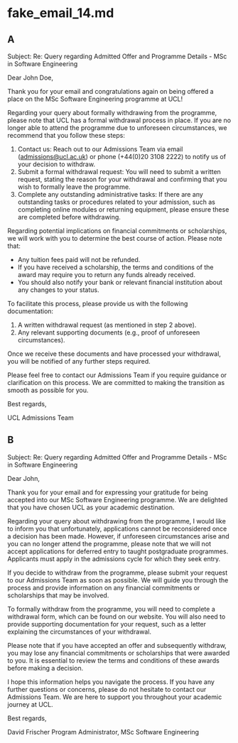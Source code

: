 # fake_email_14.md

## A

Subject: Re: Query regarding Admitted Offer and Programme Details - MSc in Software Engineering

Dear John Doe,

Thank you for your email and congratulations again on being offered a place on the MSc Software Engineering programme at UCL!

Regarding your query about formally withdrawing from the programme, please note that UCL has a formal withdrawal process in place. If you are no longer able to attend the programme due to unforeseen circumstances, we recommend that you follow these steps:

1. Contact us: Reach out to our Admissions Team via email (admissions@ucl.ac.uk) or phone (+44(0)20 3108 2222) to notify us of your decision to withdraw.
2. Submit a formal withdrawal request: You will need to submit a written request, stating the reason for your withdrawal and confirming that you wish to formally leave the programme.
3. Complete any outstanding administrative tasks: If there are any outstanding tasks or procedures related to your admission, such as completing online modules or returning equipment, please ensure these are completed before withdrawing.

Regarding potential implications on financial commitments or scholarships, we will work with you to determine the best course of action. Please note that:

* Any tuition fees paid will not be refunded.
* If you have received a scholarship, the terms and conditions of the award may require you to return any funds already received.
* You should also notify your bank or relevant financial institution about any changes to your status.

To facilitate this process, please provide us with the following documentation:

1. A written withdrawal request (as mentioned in step 2 above).
2. Any relevant supporting documents (e.g., proof of unforeseen circumstances).

Once we receive these documents and have processed your withdrawal, you will be notified of any further steps required.

Please feel free to contact our Admissions Team if you require guidance or clarification on this process. We are committed to making the transition as smooth as possible for you.

Best regards,

UCL Admissions Team

## B

Subject: Re: Query regarding Admitted Offer and Programme Details - MSc in Software Engineering

Dear John,

Thank you for your email and for expressing your gratitude for being accepted into our MSc Software Engineering programme. We are delighted that you have chosen UCL as your academic destination.

Regarding your query about withdrawing from the programme, I would like to inform you that unfortunately, applications cannot be reconsidered once a decision has been made. However, if unforeseen circumstances arise and you can no longer attend the programme, please note that we will not accept applications for deferred entry to taught postgraduate programmes. Applicants must apply in the admissions cycle for which they seek entry.

If you decide to withdraw from the programme, please submit your request to our Admissions Team as soon as possible. We will guide you through the process and provide information on any financial commitments or scholarships that may be involved.

To formally withdraw from the programme, you will need to complete a withdrawal form, which can be found on our website. You will also need to provide supporting documentation for your request, such as a letter explaining the circumstances of your withdrawal.

Please note that if you have accepted an offer and subsequently withdraw, you may lose any financial commitments or scholarships that were awarded to you. It is essential to review the terms and conditions of these awards before making a decision.

I hope this information helps you navigate the process. If you have any further questions or concerns, please do not hesitate to contact our Admissions Team. We are here to support you throughout your academic journey at UCL.

Best regards,

David Frischer
Program Administrator, MSc Software Engineering



